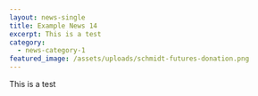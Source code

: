 ```yaml
---
layout: news-single
title: Example News 14
excerpt: This is a test
category:
  - news-category-1
featured_image: /assets/uploads/schmidt-futures-donation.png
---
```

This is a test